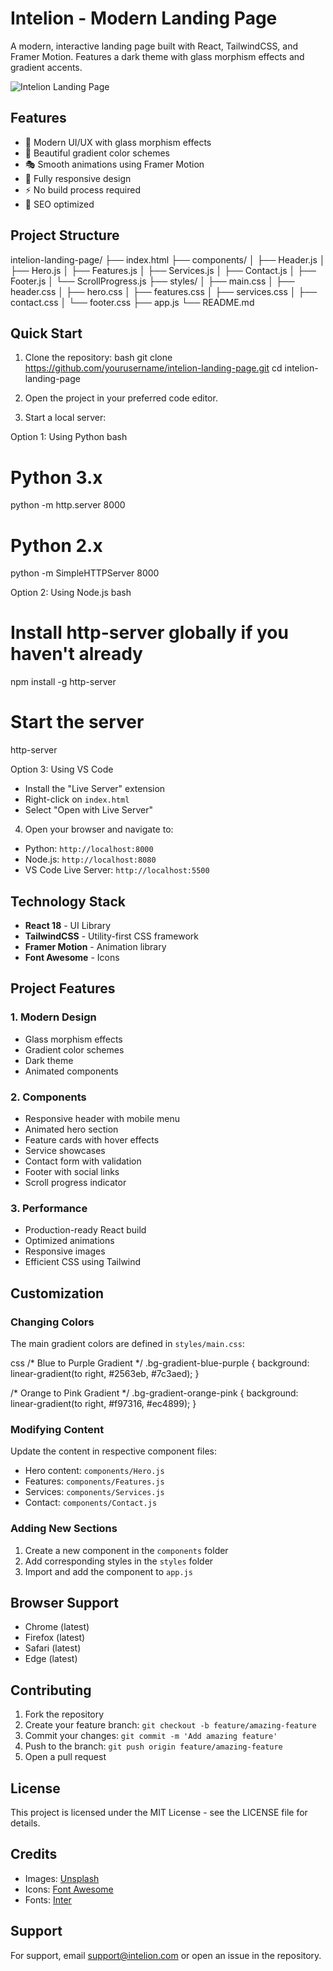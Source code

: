 # Intelion - Modern Landing Page

A modern, interactive landing page built with React, TailwindCSS, and Framer Motion. Features a dark theme with glass morphism effects and gradient accents.

![Intelion Landing Page](preview.png)

## Features

- 🎨 Modern UI/UX with glass morphism effects
- 🌈 Beautiful gradient color schemes
- 🎭 Smooth animations using Framer Motion
- 📱 Fully responsive design
- ⚡ No build process required
- 🎯 SEO optimized

## Project Structure


intelion-landing-page/
├── index.html
├── components/
│   ├── Header.js
│   ├── Hero.js
│   ├── Features.js
│   ├── Services.js
│   ├── Contact.js
│   ├── Footer.js
│   └── ScrollProgress.js
├── styles/
│   ├── main.css
│   ├── header.css
│   ├── hero.css
│   ├── features.css
│   ├── services.css
│   ├── contact.css
│   └── footer.css
├── app.js
└── README.md


## Quick Start

1. Clone the repository:
bash
git clone https://github.com/yourusername/intelion-landing-page.git
cd intelion-landing-page


2. Open the project in your preferred code editor.

3. Start a local server:

Option 1: Using Python
bash
# Python 3.x
python -m http.server 8000

# Python 2.x
python -m SimpleHTTPServer 8000


Option 2: Using Node.js
bash
# Install http-server globally if you haven't already
npm install -g http-server

# Start the server
http-server


Option 3: Using VS Code
- Install the "Live Server" extension
- Right-click on `index.html`
- Select "Open with Live Server"

4. Open your browser and navigate to:
- Python: `http://localhost:8000`
- Node.js: `http://localhost:8080`
- VS Code Live Server: `http://localhost:5500`

## Technology Stack

- **React 18** - UI Library
- **TailwindCSS** - Utility-first CSS framework
- **Framer Motion** - Animation library
- **Font Awesome** - Icons

## Project Features

### 1. Modern Design
- Glass morphism effects
- Gradient color schemes
- Dark theme
- Animated components

### 2. Components
- Responsive header with mobile menu
- Animated hero section
- Feature cards with hover effects
- Service showcases
- Contact form with validation
- Footer with social links
- Scroll progress indicator

### 3. Performance
- Production-ready React build
- Optimized animations
- Responsive images
- Efficient CSS using Tailwind

## Customization

### Changing Colors

The main gradient colors are defined in `styles/main.css`:

css
/* Blue to Purple Gradient */
.bg-gradient-blue-purple {
    background: linear-gradient(to right, #2563eb, #7c3aed);
}

/* Orange to Pink Gradient */
.bg-gradient-orange-pink {
    background: linear-gradient(to right, #f97316, #ec4899);
}


### Modifying Content

Update the content in respective component files:
- Hero content: `components/Hero.js`
- Features: `components/Features.js`
- Services: `components/Services.js`
- Contact: `components/Contact.js`

### Adding New Sections

1. Create a new component in the `components` folder
2. Add corresponding styles in the `styles` folder
3. Import and add the component to `app.js`

## Browser Support

- Chrome (latest)
- Firefox (latest)
- Safari (latest)
- Edge (latest)

## Contributing

1. Fork the repository
2. Create your feature branch: `git checkout -b feature/amazing-feature`
3. Commit your changes: `git commit -m 'Add amazing feature'`
4. Push to the branch: `git push origin feature/amazing-feature`
5. Open a pull request

## License

This project is licensed under the MIT License - see the LICENSE file for details.

## Credits

- Images: [Unsplash](https://unsplash.com)
- Icons: [Font Awesome](https://fontawesome.com)
- Fonts: [Inter](https://fonts.google.com/specimen/Inter)

## Support

For support, email support@intelion.com or open an issue in the repository.
